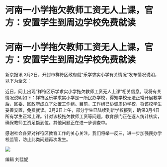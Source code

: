 # 河南一小学拖欠教师工资无人上课，官方：安置学生到周边学校免费就读

# 河南一小学拖欠教师工资无人上课，官方：安置学生到周边学校免费就读

新京报讯 3月2日，开封市祥符区政府就“乐学求实小学有关情况”发布情况说明，以下为全文：

近日，网上出现“祥符区乐学求实小学拖欠教师工资无人上课”相关信息。现将有关情况说明如下：祥符区乐学求实小学是一所民办学校，得知学校无法正常开展教学后，区委、区政府成立了处置工作组。目前，工作组已协调周边学校，将该校学生妥善安置，免费就读。3月2日上午，部分学生已陆续到新学校报到，确保3月4日所有学生正常上课。针对该校拖欠教师工资等问题，教育部门正在逐人统计核实，确保教师工资足额到位。其他问题正在进一步调查中。

感谢社会各界对祥符区教育工作的关心关注，我们将举一反三，进一步加强民办学校监管，防止此类问题再次发生。

![](https://inews.gtimg.com/om_bt/O0Ttc1DLDd4nRFmo0kUP3gBA1S_yw4EWoCohXI9F6P1jEAA/1000)

编辑 刘佳妮

